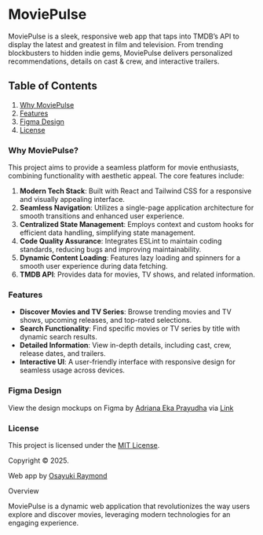 # MoviePulse

MoviePulse is a sleek, responsive web app that taps into TMDB’s API to display the latest and greatest in film and television. From trending blockbusters to hidden indie gems, MoviePulse delivers personalized recommendations, details on cast & crew, and interactive trailers.

## Table of Contents

1. [Why MoviePulse](#why-moviepulse)
2. [Features](#features)
3. [Figma Design](#figma-design)
4. [License](#license)

### Why MoviePulse?

This project aims to provide a seamless platform for movie enthusiasts, combining functionality with
aesthetic appeal. The core features include:

1. **Modern Tech Stack**: Built with React and Tailwind CSS for a responsive and visually appealing interface.
2. **Seamless Navigation**: Utilizes a single-page application architecture for smooth transitions and enhanced user experience.
3. **Centralized State Management**: Employs context and custom hooks for efficient data handling, simplifying state management.
4. **Code Quality Assurance**: Integrates ESLint to maintain coding standards, reducing bugs and improving maintainability.
5. **Dynamic Content Loading**: Features lazy loading and spinners for a smooth user experience during data fetching.
6. **TMDB API**: Provides data for movies, TV shows, and related information.

### Features

- **Discover Movies and TV Series**: Browse trending movies and TV shows, upcoming releases, and top-rated selections.
- **Search Functionality**: Find specific movies or TV series by title with dynamic search results.
- **Detailed Information**: View in-depth details, including cast, crew, release dates, and trailers.
- **Interactive UI**: A user-friendly interface with responsive design for seamless usage across devices.

### Figma Design

View the design mockups on Figma by [Adriana Eka Prayudha](https://www.figma.com/@radenadri) via [Link](https://www.figma.com/design/tVfgoNfhYkQaUkh8LGqRab/MovieBox--Community-?node-id=1320-542&t=QPnSuPMIyxzh2AI7-0)

### License

This project is licensed under the [MIT License](LICENSE.txt).

Copyright © 2025.

Web app by [Osayuki Raymond](https://x.com/osayuki__)

Overview

MoviePulse is a dynamic web application that revolutionizes the way users explore and discover movies,
leveraging modern technologies for an engaging experience.

